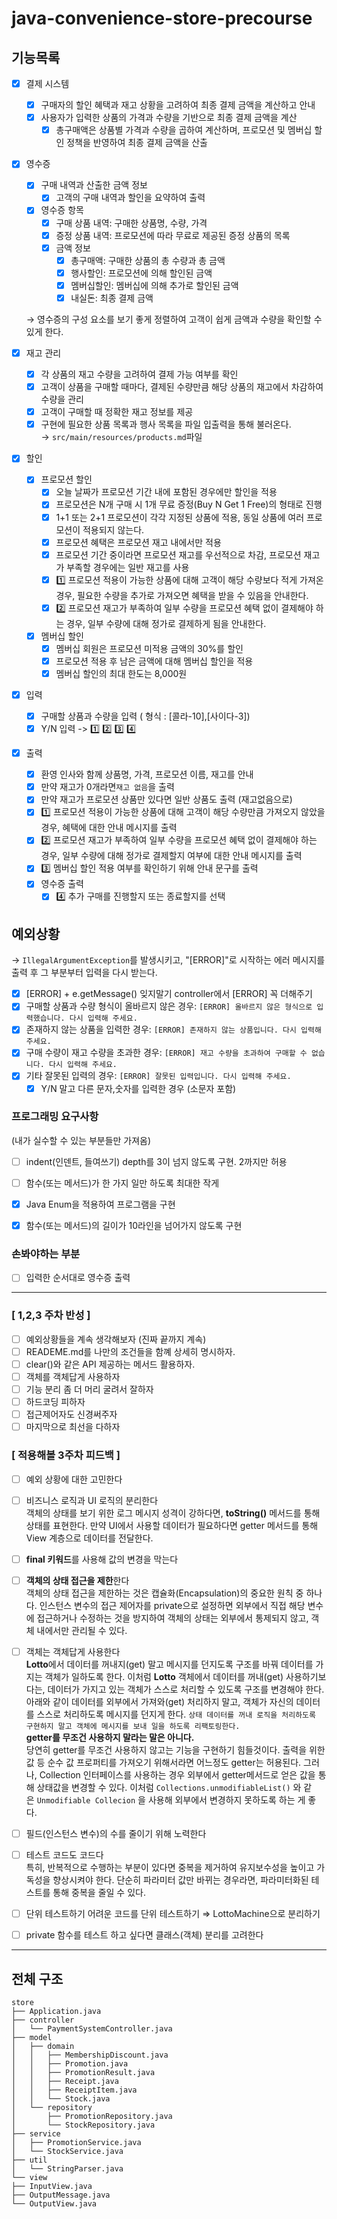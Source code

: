 # java-convenience-store-precourse

## 기능목록

- [x]  결제 시스템
    - [x]  구매자의 할인 혜택과 재고 상황을 고려하여 최종 결제 금액을 계산하고 안내
    - [x]  사용자가 입력한 상품의 가격과 수량을 기반으로 최종 결제 금액을 계산
        - [x]  총구매액은 상품별 가격과 수량을 곱하여 계산하며, 프로모션 및 멤버십 할인 정책을 반영하여 최종 결제 금액을 산출
- [x]  영수증
    - [x]  구매 내역과 산출한 금액 정보
        - [x]  고객의 구매 내역과 할인을 요약하여 출력
    - [x]  영수증 항목
        - [x]  구매 상품 내역: 구매한 상품명, 수량, 가격
        - [x]  증정 상품 내역: 프로모션에 따라 무료로 제공된 증정 상품의 목록
        - [x]  금액 정보
            - [x]  총구매액: 구매한 상품의 총 수량과 총 금액
            - [x]  행사할인: 프로모션에 의해 할인된 금액
            - [x]  멤버십할인: 멤버십에 의해 추가로 할인된 금액
            - [x]  내실돈: 최종 결제 금액

      → 영수증의 구성 요소를 보기 좋게 정렬하여 고객이 쉽게 금액과 수량을 확인할 수 있게 한다.

- [x]  재고 관리
    - [x]  각 상품의 재고 수량을 고려하여 결제 가능 여부를 확인
    - [x]  고객이 상품을 구매할 때마다, 결제된 수량만큼 해당 상품의 재고에서 차감하여 수량을 관리
    - [x]  고객이 구매할 때 정확한 재고 정보를 제공
    - [x]  구현에 필요한 상품 목록과 행사 목록을 파일 입출력을 통해 불러온다.  
    → `src/main/resources/products.md`파일
- [x]  할인
    - [x]  프로모션 할인
        - [x]  오늘 날짜가 프로모션 기간 내에 포함된 경우에만 할인을 적용
        - [x]  프로모션은 N개 구매 시 1개 무료 증정(Buy N Get 1 Free)의 형태로 진행
        - [x]  1+1 또는 2+1 프로모션이 각각 지정된 상품에 적용, 동일 상품에 여러 프로모션이 적용되지 않는다.
        - [x]  프로모션 혜택은 프로모션 재고 내에서만 적용
        - [x]  프로모션 기간 중이라면 프로모션 재고를 우선적으로 차감, 프로모션 재고가 부족할 경우에는 일반 재고를 사용
        - [x]  1️⃣ 프로모션 적용이 가능한 상품에 대해 고객이 해당 수량보다 적게 가져온 경우, 필요한 수량을 추가로 가져오면 혜택을 받을 수 있음을 안내한다.
        - [x]  2️⃣ 프로모션 재고가 부족하여 일부 수량을 프로모션 혜택 없이 결제해야 하는 경우, 일부 수량에 대해 정가로 결제하게 됨을 안내한다.
    - [x]  멤버십 할인
        - [x]  멤버십 회원은 프로모션 미적용 금액의 30%를 할인
        - [x]  프로모션 적용 후 남은 금액에 대해 멤버십 할인을 적용
        - [x]  멤버십 할인의 최대 한도는 8,000원
- [x]  입력
    - [x]  구매할 상품과 수량을 입력 ( 형식 : [콜라-10],[사이다-3])
    - [x]  Y/N 입력 -> 1️⃣ 2️⃣ 3️⃣ 4️⃣
- [x]  출력
    - [x]  환영 인사와 함께 상품명, 가격, 프로모션 이름, 재고를 안내 
      - [x] 만약 재고가 0개라면`재고 없음`을 출력
      - [x] 만약 재고가 프로모션 상품만 있다면 일반 상품도 출력 (재고없음으로)
    - [x]  1️⃣ 프로모션 적용이 가능한 상품에 대해 고객이 해당 수량만큼 가져오지 않았을 경우, 혜택에 대한 안내 메시지를 출력
    - [x]  2️⃣ 프로모션 재고가 부족하여 일부 수량을 프로모션 혜택 없이 결제해야 하는 경우, 일부 수량에 대해 정가로 결제할지 여부에 대한 안내 메시지를 출력
    - [x]  3️⃣ 멤버십 할인 적용 여부를 확인하기 위해 안내 문구를 출력
    - [x]  영수증 출력  
       - [x] 4️⃣ 추가 구매를 진행할지 또는 종료할지를 선택

## 예외상황

→ `IllegalArgumentException`를 발생시키고, "[ERROR]"로 시작하는 에러 메시지를 출력 후 그 부분부터 입력을 다시 받는다.
- [x] [ERROR] + e.getMessage() 잊지말기 controller에서 [ERROR] 꼭 더해주기
- [x]  구매할 상품과 수량 형식이 올바르지 않은 경우: `[ERROR] 올바르지 않은 형식으로 입력했습니다. 다시 입력해 주세요.`
- [x]  존재하지 않는 상품을 입력한 경우: `[ERROR] 존재하지 않는 상품입니다. 다시 입력해 주세요.`
- [x]  구매 수량이 재고 수량을 초과한 경우: `[ERROR] 재고 수량을 초과하여 구매할 수 없습니다. 다시 입력해 주세요.`
- [x]  기타 잘못된 입력의 경우: `[ERROR] 잘못된 입력입니다. 다시 입력해 주세요.`  
   - [x] Y/N 말고 다른 문자,숫자를 입력한 경우 (소문자 포함)

### 프로그래밍 요구사항
(내가 실수할 수 있는 부분들만 가져옴)
- [ ]  indent(인덴트, 들여쓰기) depth를 3이 넘지 않도록 구현. 2까지만 허용
- [ ]  함수(또는 메서드)가 한 가지 일만 하도록 최대한 작게
- [x]  Java Enum을 적용하여 프로그램을 구현
- [x]  함수(또는 메서드)의 길이가 10라인을 넘어가지 않도록 구현


### 손봐야하는 부분
- [ ] 입력한 순서대로 영수증 출력
---
### [ 1,2,3 주차 반성 ]

- [ ]  예외상황들을 계속 생각해보자 (진짜 끝까지 계속)
- [ ]  READEME.md를 나만의 조건들을 함꼐 상세히 명시하자.
- [ ]  clear()와 같은 API 제공하는 메서드 활용하자.
- [ ]  객체를 객체답게 사용하자
- [ ]  기능 분리 좀 더 머리 굴려서 잘하자
- [ ]  하드코딩 피하자
- [ ]  접근제어자도 신경써주자
- [ ]  마지막으로 최선을 다하자

### [ 적용해볼 3주차 피드백 ] 

- [ ]  예외 상황에 대한 고민한다
- [ ]  비즈니스 로직과 UI 로직의 분리한다  
객체의 상태를 보기 위한 로그 메시지 성격이 강하다면, **toString()** 메서드를 통해 상태를 표현한다. 만약 UI에서 사용할 데이터가 필요하다면 getter 메서드를 통해 View 계층으로 데이터를 전달한다.

- [ ]  **final 키워드**를 사용해 값의 변경을 막는다
- [ ]  **객체의 상태 접근을 제한**한다  
객체의 상태 접근을 제한하는 것은 캡슐화(Encapsulation)의 중요한 원칙 중 하나다. 인스턴스 변수의 접근 제어자를 private으로 설정하면 외부에서 직접 해당 변수에 접근하거나 수정하는 것을 방지하여 객체의 상태는 외부에서 통제되지 않고, 객체 내에서만 관리될 수 있다.

- [ ]  객체는 객체답게 사용한다  
**Lotto**에서 데이터를 꺼내지(get) 말고 메시지를 던지도록 구조를 바꿔 데이터를 가지는 객체가 일하도록 한다. 이처럼 **Lotto** 객체에서 데이터를 꺼내(get) 사용하기보다는, 데이터가 가지고 있는 객체가 스스로 처리할 수 있도록 구조를 변경해야 한다. 아래와 같이 데이터를 외부에서 가져와(get) 처리하지 말고, 객체가 자신의 데이터를 스스로 처리하도록 메시지를 던지게 한다.
`상태 데이터를 꺼내 로직을 처리하도록 구현하지 말고 객체에 메시지를 보내 일을 하도록 리팩토링한다.`  
**getter를 무조건 사용하지 말라는 말은 아니다.**  
당연히 getter를 무조건 사용하지 않고는 기능을 구현하기 힘들것이다. 출력을 위한 값 등 순수 값 프로퍼티를 가져오기 위해서라면 어느정도 getter는 허용된다. 그러나, Collection 인터페이스를 사용하는 경우 외부에서 getter메서드로 얻은 값을 통해 상태값을 변경할 수 있다.
이처럼 `Collections.unmodifiableList()` 와 같은 `Unmodifiable Collecion` 을 사용해 외부에서 변경하지 못하도록 하는 게 좋다.

- [ ]  필드(인스턴스 변수)의 수를 줄이기 위해 노력한다
- [ ]  테스트 코드도 코드다  
특히, 반복적으로 수행하는 부분이 있다면 중복을 제거하여 유지보수성을 높이고 가독성을 향상시켜야 한다. 단순히 파라미터 값만 바뀌는 경우라면, 파라미터화된 테스트를 통해 중복을 줄일 수 있다.

- [ ]  단위 테스트하기 어려운 코드를 단위 테스트하기 ⇒ LottoMachine으로 분리하기
- [ ]  private 함수를 테스트 하고 싶다면 클래스(객체) 분리를 고려한다

---
## 전체 구조
```
store
├── Application.java
├── controller
│   └── PaymentSystemController.java
├── model
│   ├── domain
│   │   ├── MembershipDiscount.java
│   │   ├── Promotion.java
│   │   ├── PromotionResult.java
│   │   ├── Receipt.java
│   │   ├── ReceiptItem.java
│   │   └── Stock.java
│   └── repository
│       ├── PromotionRepository.java
│       └── StockRepository.java
├── service
│   ├── PromotionService.java
│   └── StockService.java
├── util
│   └── StringParser.java
└── view
├── InputView.java
├── OutputMessage.java
└── OutputView.java
```
